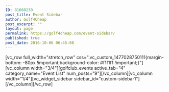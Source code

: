 ```yaml
---
ID: 81660230
post_title: Event Sidebar
author: Golf4Cheap
post_excerpt: ""
layout: page
permalink: https://golf4cheap.com/event-sidebar/
published: true
post_date: 2016-10-06 06:45:08
---
```

[vc_row full_width="stretch_row" css=".vc_custom_1477028750111{margin-bottom: -80px !important;background-color: #f1f1f1 !important;}"][vc_column width="3/4"][golfclub_events active_tab="4" category_name="Event List" num_posts="9"][/vc_column][vc_column width="1/4"][vc_widget_sidebar sidebar_id="custom-sidebar1"][/vc_column][/vc_row]